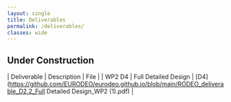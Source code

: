 ```yaml
---
layout: single
title: Deliverables
permalink: /deliverables/
classes: wide
---
```

## Under Construction
| Deliverable | Description                | File                                                                                                                         |
| WP2 D4      | Full Detailed Design       | [D4](https://github.com/EURODEO/eurodeo.github.io/blob/main/RODEO_deliverable_D2.2_Full Detailed Design_WP2 (1).pdf)     |

